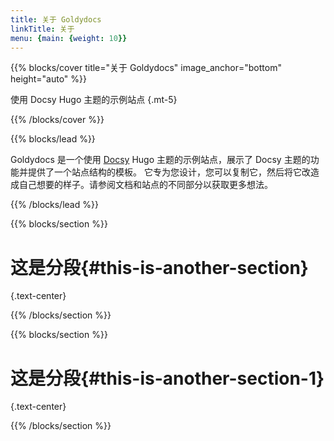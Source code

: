 ```yaml
---
title: 关于 Goldydocs
linkTitle: 关于
menu: {main: {weight: 10}}
---
```


{{% blocks/cover title="关于 Goldydocs" image_anchor="bottom" height="auto" %}}

使用 Docsy Hugo 主题的示例站点
{.mt-5}

{{% /blocks/cover %}}

{{% blocks/lead %}}

Goldydocs 是一个使用 [Docsy](https://github.com/google/docsy)
Hugo 主题的示例站点，展示了 Docsy 主题的功能并提供了一个站点结构的模板。
它专为您设计，您可以复制它，然后将它改造成自己想要的样子。请参阅文档和站点的不同部分以获取更多想法。

{{% /blocks/lead %}}

{{% blocks/section %}}

# 这是分段{#this-is-another-section}
{.text-center}

{{% /blocks/section %}}

{{% blocks/section %}}

# 这是分段{#this-is-another-section-1}
{.text-center}

{{% /blocks/section %}}